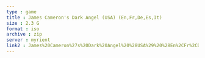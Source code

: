 ```yaml
---
type : game
title : James Cameron's Dark Angel (USA) (En,Fr,De,Es,It)
size : 2.3 G
format : iso
archive : zip
server : myrient
link2 : James%20Cameron%27s%20Dark%20Angel%20%28USA%29%20%28En%2CFr%2CDe%2CEs%2CIt%29
---
```

